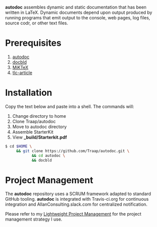 **autodoc** assembles dynamic and static documentation that has been written in
LaTeX.  Dynamic documents depend upon output produced by running programs that
emit output to the console, web pages, log files, source codr, or other text
files.

# Prerequisites 
1. [autodoc](https://GitHub.com/Traap/autodoc.git)
1. [docbld](https://GitHub.com/Traap/docbld.git)
1. [MiKTeX](https://miktex.org/download)
1. [tlc-article](https://GitHub.com/Traap/tlc-article.git)


# Installation
Copy the text below and paste into a shell.  The commands will:
1. Change directory to home
1. Clone Traap/autodoc
1. Move to autodoc directory
1. Assemble StarterKit
1. View **_build/Starterkit.pdf**

```bash
$ cd $HOME \
     && git clone https://github.com/Traap/autodoc.git \
            && cd autodoc \
            && docbld
```

# Project Management
The **autodoc** repository uses a SCRUM framework adapted to standard GitHub
tooling.  **autodoc** is integrated with Travis-ci.org for continuous
integration and AllanConsulting.slack.com for centralized notification.

Please refer to my [Lightweight Project Management](https://github.com/Traap/lpm)
for the project management strategy I use.
